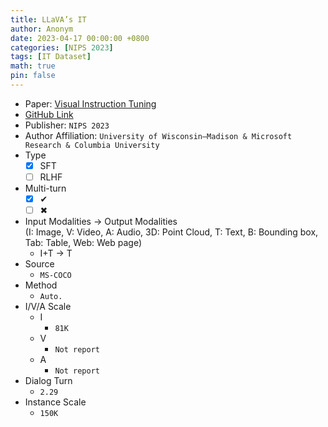 ```yaml
---
title: LLaVA’s IT
author: Anonym
date: 2023-04-17 00:00:00 +0800
categories: [NIPS 2023]
tags: [IT Dataset]
math: true
pin: false
---
```


- Paper: [Visual Instruction Tuning](https://arxiv.org/abs/2304.08485)
- [GitHub Link](https://llava-vl.github.io)
- Publisher: `NIPS 2023`
- Author Affiliation: `University of Wisconsin–Madison & Microsoft Research & Columbia University`
- Type
  + [x] SFT
  + [ ] RLHF
- Multi-turn
  + [x] &#x2714;
  + [ ] &#x2716;
- Input Modalities $\rightarrow$ Output Modalities <br />(I: Image, V: Video, A: Audio, 3D: Point Cloud, T: Text, B: Bounding box, Tab: Table, Web: Web page)
  + I+T $\rightarrow$ T
- Source
  + `MS-COCO`
- Method
  + `Auto.`
- I/V/A Scale
  + I
    * `81K`
  + V
    * `Not report`
  + A
    * `Not report`
- Dialog Turn
  + `2.29`
- Instance Scale
  + `150K`
